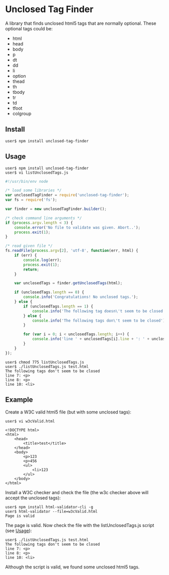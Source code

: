 # Unclosed Tag Finder

A library that finds unclosed html5 tags that are normally optional. These optional tags could be:

- html
- head
- body
- p
- dt
- dd
- li
- option
- thead
- th
- tbody
- tr
- td
- tfoot
- colgroup

## Install

```
user$ npm install unclosed-tag-finder
```

## Usage

```
user$ npm install unclosed-tag-finder
user$ vi listUnclosedTags.js
```

```js
#!/usr/bin/env node

/* load some libraries */
var unclosedTagFinder = require('unclosed-tag-finder');
var fs = require('fs');

var finder = new unclosedTagFinder.builder();

/* check command line arguments */
if (process.argv.length < 3) {
    console.error('No file to validate was given. Abort..');
    process.exit(1);
}

/* read given file */
fs.readFile(process.argv[2], 'utf-8', function(err, html) {                                                                                                                                               
    if (err) {
        console.log(err);
        process.exit(1);
        return;
    }   

    var unclosedTags = finder.getUnclosedTags(html);

    if (unclosedTags.length == 0) {
        console.info('Congratulations! No unclosed tags.');
    } else {
        if (unclosedTags.length == 1) {
            console.info('The following tag doesn\'t seem to be closed');
        } else {
            console.info('The following tags don\'t seem to be closed');
        }   

        for (var i = 0; i < unclosedTags.length; i++) {
            console.info('line ' + unclosedTags[i].line + ': ' + unclosedTags[i].full);
        }   
    }
});
```

```
user$ chmod 775 listUnclosedTags.js
user$ ./listUnclosedTags.js test.html 
The following tags don't seem to be closed
line 7: <p>
line 8: <p>
line 10: <li>
```

## Example

Create a W3C valid html5 file (but with some unclosed tags):

```
user$ vi w3cValid.html
```

```
<!DOCTYPE html>
<html>
    <head>
        <title>test</title>
    </head>
    <body>
        <p>123
        <p>456
        <ul>
            <li>123                                                                                                                                                                                       
        </ul>
    </body>
</html>
```

Install a W3C checker and check the file (the w3c checker above will accept the unclosed tags):

```
user$ npm install html-validator-cli -g
user$ html-validator --file=w3cValid.html 
Page is valid
```

The page is valid. Now check the file with the listUnclosedTags.js script (see [Usage](#user-content-usage)):

```
user$ ./listUnclosedTags.js test.html 
The following tags don't seem to be closed
line 7: <p>
line 8: <p>
line 10: <li>
```

Although the script is valid, we found some unclosed html5 tags.
